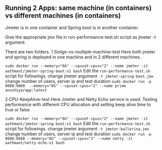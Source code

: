 ## Running 2 Apps: same machine (in containers) vs different machines (in containers)
Jmeter is in one container and Spring boot is in another container. 

Give the appropriate jmx file in run-performance-test.sh script as jmeter -t argument. 


There are two folders. 
1.Sinlge-vs-multiple-machine-test 
  Here both jmeter and spring is deployed in one machine and in 2 different machines. 
  
  ```sudo docker run --memory="6G" --cpuset-cpus="2" --name jmeter -it aathmant/jmeter-spring-boot:v1 bash``` 
  Edit the ```run-performance-test.sh``` script for followings. 
  change jmeter argument  ```-t jmeter-spring-boot.jmx``` 
  change number of users, server ip and test duration 
  ```sudo docker run -p 9000:9000  --memory="6G" --cpuset-cpus="2" --name prime anushiya/app:latest``` 
  
  
2.CPU-KeepAlive-test 
  Here Jmeter and Netty Echo service is used. Testing performance with different CPU allocation and setting keep alive time to   true or false. 
  
  ```sudo docker run --memory="6G" --cpuset-cpus="2" --name jmeter -it aathmant/jmeter-spring-boot:v1 bash``` 
  Edit the ```run-performance-test.sh``` script for followings. 
  change jmeter argument  ```-t jmeter-ballerina.jmx``` 
  change number of users, server ip and test duration 
  ```sudo docker run -p 8688:8688 --memory="6G" --cpuset-cpus="2" --name netty -it aathmant/netty-echo:v1 bash``` 

  
  


